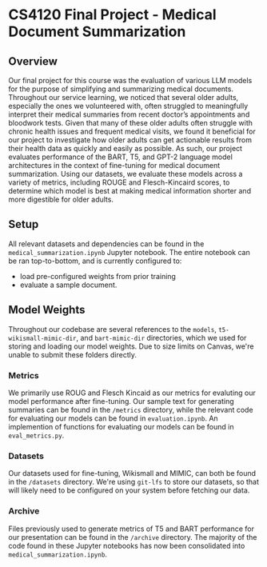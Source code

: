 # CS4120 Final Project - Medical Document Summarization

## Overview

Our final project for this course was the evaluation of various LLM models for the purpose of simplifying and summarizing medical documents. Throughout our service learning, we noticed that several older adults, especially the ones we volunteered with, often struggled to meaningfully interpret their medical summaries from recent doctor’s appointments and bloodwork tests. Given that many of these older adults often struggle with chronic health issues and frequent medical visits, we found it beneficial for our project to investigate how older adults can get actionable results from their health data as quickly and easily as possible. 
As such, our project evaluates performance of the BART, T5, and GPT-2 language model architectures in the context of fine-tuning for medical document summarization. Using our datasets, we evaluate these models across a variety of metrics, including ROUGE and Flesch-Kincaird scores, to determine which model is best at making medical information shorter and more digestible for older adults. 

## Setup

All relevant datasets and dependencies can be found in the ``medical_summarization.ipynb`` Jupyter notebook. The entire notebook can be ran top-to-bottom, and is currently configured to:
- load pre-configured weights from prior training 
- evaluate a sample document.

## Model Weights

Throughout our codebase are several references to the `models`, `t5-wikismall-mimic-dir`, and `bart-mimic-dir` directories, which we used for storing and loading our model weights. Due to size limits on Canvas, we're unable to submit these folders directly.


### Metrics

We primarily use ROUG and Flesch Kincaid as our metrics for evaluting our model performance after fine-tuning. Our sample text for generating summaries can be found in the ``/metrics`` directory, while the relevant code for evaluating our models can be found in ``evaluation.ipynb``. An implemention of functions for evaluating our models can be found in ``eval_metrics.py``.

### Datasets

Our datasets used for fine-tuning, Wikismall and MIMIC, can both be found in the ``/datasets`` directory. We're using ``git-lfs`` to store our datasets, so that will likely need to be configured on your system before fetching our data. 

### Archive

Files previously used to generate metrics of T5 and BART performance for our presentation can be found in the ``/archive`` directory. The majority of the code found in these Jupyter notebooks has now been consolidated into ``medical_summarization.ipynb``.
